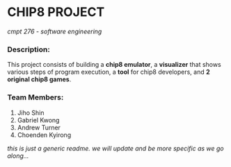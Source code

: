 # CHIP8 PROJECT 
*cmpt 276 - software engineering*

### Description: 
This project consists of building a **chip8 emulator**, a **visualizer** that shows various steps of program execution, a **tool** for chip8 developers, and **2 original chip8 games**.

### Team Members:
  1. Jiho Shin
  2. Gabriel Kwong
  3. Andrew Turner
  4. Choenden Kyirong
  
  
*this is just a generic readme. we will update and be more specific as we go along...*
